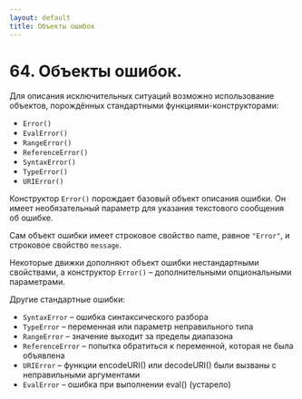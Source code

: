 ```yaml
---
layout: default
title: Объекты ошибок
---
```


# 64. Объекты ошибок.

Для описания исключительных ситуаций возможно использование объектов, порождённых стандартными функциями-конструкторами:

* `Error()`
* `EvalError()`
* `RangeError()`
* `ReferenceError()`
* `SyntaxError()`
* `TypeError()`
* `URIError()`

Конструктор `Error()` порождает базовый объект описания ошибки. Он имеет необязательный параметр для указания текстового сообщения об ошибке.

Сам объект ошибки имеет строковое свойство name, равное `"Error"`, и строковое свойство `message`.

Некоторые движки дополняют объект ошибки нестандартными свойствами, а конструктор `Error()` – дополнительными опциональными параметрами.

Другие стандартные ошибки:

* `SyntaxError` – ошибка синтаксического разбора
* `TypeError` – переменная или параметр неправильного типа
* `RangeError` – значение выходит за пределы диапазона
* `ReferenceError` – попытка обратиться к переменной, которая не была объявлена
* `URIError` – функции encodeURI() или decodeURI() были вызваны с неправильными аргументами
* `EvalError` – ошибка при выполнении eval() (устарело)
